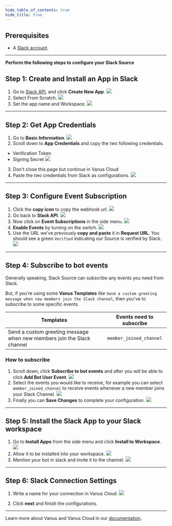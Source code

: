 ```yaml
--- 
hide_table_of_contents: true
hide_title: true
---
```


## Prerequisites

- A [Slack account](https://slack.com).

---

**Perform the following steps to configure your Slack Source**

## Step 1: Create and Install an App in Slack

1. Go to [Slack API](https://api.slack.com/apps), and click **Create New App**.
   ![](images/img.png)
2. Select From Scratch.
![](images/img_1.png)
3. Set the app name and Workspace.
![](images/img_2.png)

---

## Step 2: Get App Credentials

1. Go to **Basic Information**.
![](images/img_3.png)
2. Scroll down to **App Credentials** and copy the two following credentials.
 - Verification Token
 - Signing Secret
![](images/img_4.png)
3. Don't close this page but continue in Vanus Cloud
4. Paste the two credentials from Slack as configurations.
      ![](images/token%20and%20secret.png)

---

## Step 3: Configure Event Subscription
1. Click the **copy icon** to copy the webhook url.
![](images/img_10.png)
2. Go back to **Slack API**.
![](images/img_5.png)
3. Now click on **Event Subscriptions** in the side menu.
![](images/img_6.png)
4. **Enable Events** by turning on the switch.
![](images/img_7.png)
5. Use the URL we've previously **copy and paste** it in **Request URL**. You should see a green `Verified` indicating our Source is verified by Slack.
![](images/img_8.png)

---

## Step 4: Subscribe to bot events

Generally speaking, Slack Source can subscribe any events you need from Slack.

But, if you're using some **Vanus Templates** like `Send a custom greeting message when new members join the Slack channel`, then you've to subscribe to some specific events.

| Templates                                                              | Events need to subscribe |
|------------------------------------------------------------------------|:------------------------:|
| Send a custom greeting message when new members join the Slack channel | `member_joined_channel`  |

### How to subscribe

1. Scroll down, click **Subscribe to bot events** and after you will be able to click **Add Bot User Event**.
![](images/img_9.png)
2. Select the events you would like to receive, for example you can select `member_joined_channel` to receive events whenever a new member joins your Slack Channel.
![](images/member_joined.png)
3. Finally you can **Save Changes** to complete your configuration.
![](images/save%20changes.png)

---

## Step 5: Install the Slack App to your Slack workspace

1. Go to **Install Apps** from the side menu and click **Install to Workspace**.
   ![](images/img_13.png)
2. Allow it to be installed into your workspace.
      ![](images/img_14.png)
3. Mention your bot in slack and invite it to the channel.
   ![](images/img_15.png)

---

## Step 6: Slack Connection Settings

1. Write a name for your connection in Vanus Cloud.
   ![](images/name%20connection.png)

2. Click **next** and finish the configurations.  

---

Learn more about Vanus and Vanus Cloud in our [documentation](https://docs.vanus.ai).